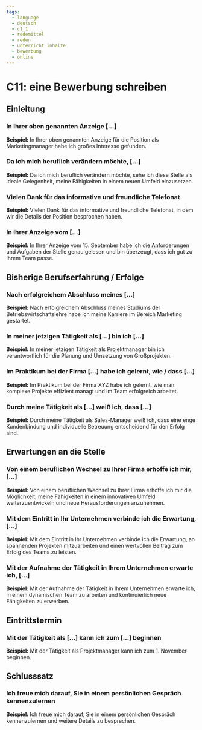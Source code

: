 ```yaml
---
tags:
  - language
  - deutsch
  - c1_1
  - redemittel
  - reden
  - unterricht_inhalte
  - bewerbung
  - online
---
```



# C11: eine Bewerbung schreiben

## Einleitung

### In Ihrer oben genannten Anzeige [...]

__Beispiel:__ In Ihrer oben genannten Anzeige für die Position als Marketingmanager habe ich großes Interesse gefunden.

### Da ich mich beruflich verändern möchte, [...]

__Beispiel:__ Da ich mich beruflich verändern möchte, sehe ich diese Stelle als ideale Gelegenheit, meine Fähigkeiten in einem neuen Umfeld einzusetzen.

### Vielen Dank für das informative und freundliche Telefonat

__Beispiel:__ Vielen Dank für das informative und freundliche Telefonat, in dem wir die Details der Position besprochen haben.

### In Ihrer Anzeige vom [...]

__Beispiel:__ In Ihrer Anzeige vom 15. September habe ich die Anforderungen und Aufgaben der Stelle genau gelesen und bin überzeugt, dass ich gut zu Ihrem Team passe.

## Bisherige Berufserfahrung / Erfolge

### Nach erfolgreichem Abschluss meines [...]

__Beispiel:__ Nach erfolgreichem Abschluss meines Studiums der Betriebswirtschaftslehre habe ich meine Karriere im Bereich Marketing gestartet.

### In meiner jetzigen Tätigkeit als [...] bin ich [...]

__Beispiel:__ In meiner jetzigen Tätigkeit als Projektmanager bin ich verantwortlich für die Planung und Umsetzung von Großprojekten.

### Im Praktikum bei der Firma [...] habe ich gelernt, wie / dass [...]

__Beispiel:__ Im Praktikum bei der Firma XYZ habe ich gelernt, wie man komplexe Projekte effizient managt und im Team erfolgreich arbeitet.

### Durch meine Tätigkeit als [...] weiß ich, dass [...]

__Beispiel:__ Durch meine Tätigkeit als Sales-Manager weiß ich, dass eine enge Kundenbindung und individuelle Betreuung entscheidend für den Erfolg sind.

## Erwartungen an die Stelle

### Von einem beruflichen Wechsel zu Ihrer Firma erhoffe ich mir, [...]

__Beispiel:__ Von einem beruflichen Wechsel zu Ihrer Firma erhoffe ich mir die Möglichkeit, meine Fähigkeiten in einem innovativen Umfeld weiterzuentwickeln und neue Herausforderungen anzunehmen.

### Mit dem Eintritt in Ihr Unternehmen verbinde ich die Erwartung, [...]

__Beispiel:__ Mit dem Eintritt in Ihr Unternehmen verbinde ich die Erwartung, an spannenden Projekten mitzuarbeiten und einen wertvollen Beitrag zum Erfolg des Teams zu leisten.

### Mit der Aufnahme der Tätigkeit in Ihrem Unternehmen erwarte ich, [...]

__Beispiel:__ Mit der Aufnahme der Tätigkeit in Ihrem Unternehmen erwarte ich, in einem dynamischen Team zu arbeiten und kontinuierlich neue Fähigkeiten zu erwerben.

## Eintrittstermin

### Mit der Tätigkeit als [...] kann ich zum [...] beginnen

__Beispiel:__ Mit der Tätigkeit als Projektmanager kann ich zum 1. November beginnen.

## Schlusssatz

### Ich freue mich darauf, Sie in einem persönlichen Gespräch kennenzulernen

__Beispiel:__ Ich freue mich darauf, Sie in einem persönlichen Gespräch kennenzulernen und weitere Details zu besprechen.

